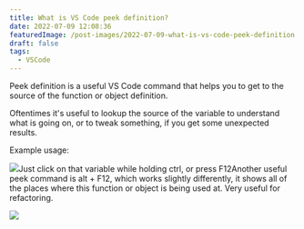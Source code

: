 ```yaml
---
title: What is VS Code peek definition?
date: 2022-07-09 12:08:36
featuredImage: /post-images/2022-07-09-what-is-vs-code-peek-definition.webp
draft: false
tags:
  - VSCode
---
```


Peek definition is a useful VS Code command that helps you to get to the source of the function or object definition.

Oftentimes it's useful to lookup the source of the variable to understand what is going on, or to tweak something, if you get some unexpected results.

Example usage:

![](http://localhost/wordpress/wp-content/uploads/2022/07/animation-2.gif)Just click on that variable while holding ctrl, or press F12Another useful peek command is alt + F12, which works slightly differently, it shows all of the places where this function or object is being used at. Very useful for refactoring.

![](http://localhost/wordpress/wp-content/uploads/2022/07/animation-3.gif)
